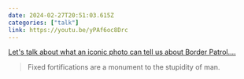 ```yaml
---
date: 2024-02-27T20:51:03.615Z
categories: ["talk"]
link: https://youtu.be/yPAf6oc8Drc
---
```

[Let's talk about what an iconic photo can tell us about Border Patrol....](https://youtu.be/yPAf6oc8Drc)

> Fixed fortifications are a monument to the stupidity of man.
